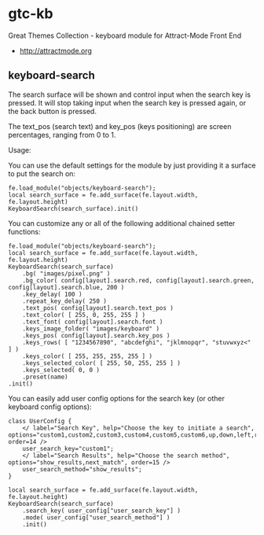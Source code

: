 # gtc-kb
Great Themes Collection - keyboard module for Attract-Mode Front End
 - http://attractmode.org

keyboard-search
-
The search surface will be shown and control input when the search key is pressed. It will stop taking input when the
search key is pressed again, or the back button is pressed.

The text_pos (search text) and key_pos (keys positioning) are screen percentages, ranging from 0 to 1.

Usage:

You can use the default settings for the module by just providing it a surface to put the search on:
```
fe.load_module("objects/keyboard-search");
local search_surface = fe.add_surface(fe.layout.width, fe.layout.height)
KeyboardSearch(search_surface).init()
```        

You can customize any or all of the following additional chained setter functions:
```
fe.load_module("objects/keyboard-search");
local search_surface = fe.add_surface(fe.layout.width, fe.layout.height)
KeyboardSearch(search_surface)
    .bg( "images/pixel.png" )
    .bg_color( config[layout].search.red, config[layout].search.green, config[layout].search.blue, 200 )
    .key_delay( 100 )
    .repeat_key_delay( 250 )
    .text_pos( config[layout].search.text_pos )
    .text_color( [ 255, 0, 255, 255 ] )
    .text_font( config[layout].search.font )
    .keys_image_folder( "images/keyboard" )
    .keys_pos( config[layout].search.key_pos )
    .keys_rows( [ "1234567890", "abcdefghi", "jklmnopqr", "stuvwxyz<" ] )
    .keys_color( [ 255, 255, 255, 255 ] )
    .keys_selected_color( [ 255, 50, 255, 255 ] )
    .keys_selected( 0, 0 )
    .preset(name)
.init()
```

You can easily add user config options for the search key (or other keyboard config options):

```
class UserConfig {
    </ label="Search Key", help="Choose the key to initiate a search", options="custom1,custom2,custom3,custom4,custom5,custom6,up,down,left,right", order=14 />
    user_search_key="custom1";
    </ label="Search Results", help="Choose the search method", options="show_results,next_match", order=15 />
    user_search_method="show_results";
}

local search_surface = fe.add_surface(fe.layout.width, fe.layout.height)
KeyboardSearch(search_surface)
    .search_key( user_config["user_search_key"] )
    .mode( user_config["user_search_method"] )
    .init()
```
